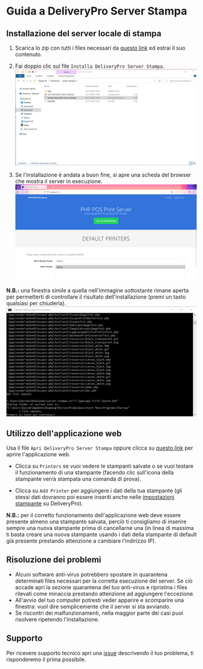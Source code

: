 # Guida a DeliveryPro Server Stampa

## Installazione del server locale di stampa
1. Scarica lo zip con tutti i files necessari da [questo link](https://github.com/so-spe/server-stampa/releases) ed estrai il suo contenuto.

2. Fai doppio clic sul file `Installa DeliveryPro Server Stampa`.
![Installa](./immagini/Immagine1.png)

3. Se l'installazione è andata a buon fine, si apre una scheda del browser che mostra il server in esecuzione.
![Browser](./immagini/Immagine2.png)

**N.B.:** una finestra simile a quella nell'immagine sottostante rimane aperta per permetterti di controllare il risultato dell'installazione (premi un tasto qualsiasi per chiuderla).
![Risultato](./immagini/Immagine3.png)

## Utilizzo dell'applicazione web
Usa il file `Apri DeliveryPro Server Stampa` oppure clicca su [questo link](http://localhost:8000) per aprire l'applicazione web.

- Clicca su `Printers` se vuoi vedere le stampanti salvate o se vuoi testare il funzionamento di una stampante (facendo clic sull'icona della stampante verrà stampata una comanda di prova).

- Clicca su `Add Printer` per aggiungere i dati della tua stampante (gli stessi dati dovranno poi essere inseriti anche nelle [impostazioni stampante](https://www.deliverypro.cloud/#/settings-printers) su DeliveryPro).

**N.B.:** per il corretto funzionamento dell'applicazione web deve essere presente almeno una stampante salvata, perciò ti consigliamo di inserire sempre una nuova stampante prima di cancellarne una (in linea di massima ti basta creare una nuova stampante usando i dati della stampante di default già presente prestando attenzione a cambiare l'indirizzo IP).

## Risoluzione dei problemi
- Alcuni software anti-virus potrebbero spostare in quarantena determinati files necessari per la corretta esecuzione del server. Se ciò accade apri la sezione quarantena del tuo anti-virus e ripristina i files rilevati come minaccia prestando attenzione ad aggiungere l'eccezione.
- All'avvio del tuo computer potresti veder apparire e scomparire una finestra: vuol dire semplicemente che il server si sta avviando.
- Se riscontri dei malfunzionamenti, nella maggior parte dei casi puoi risolvere ripetendo l'installazione.

## Supporto
Per ricevere supporto tecnico apri una [issue](https://github.com/so-spe/server-stampa/issues) descrivendo il tuo problema, ti risponderemo il prima possibile.

